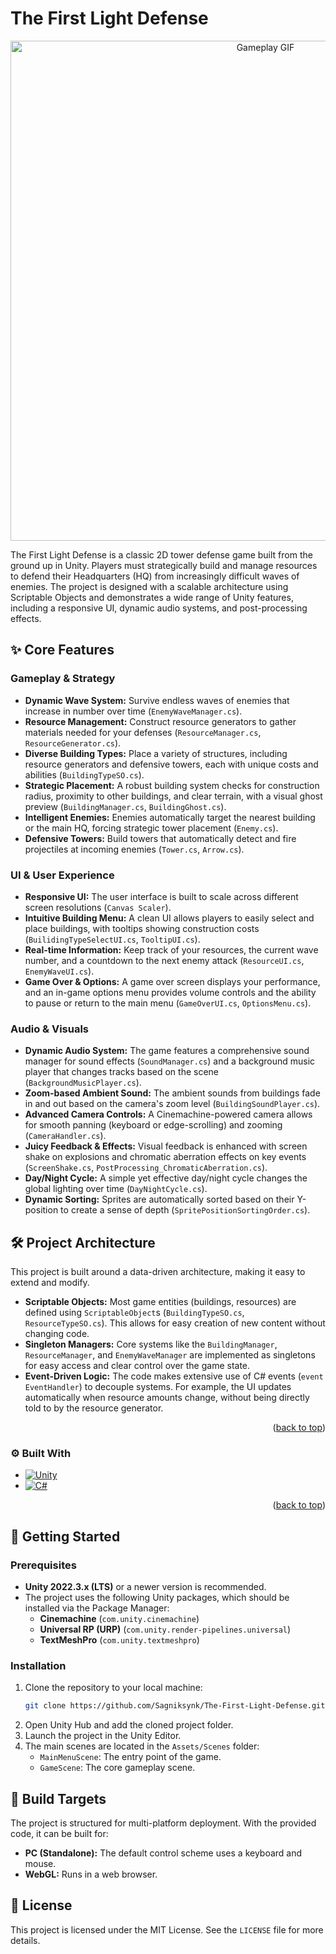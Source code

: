 # The First Light Defense

<p align="center">
  <img src="Assets/FLD.gif" alt="Gameplay GIF" width="800"/>
</p>

The First Light Defense is a classic 2D tower defense game built from the ground up in Unity. Players must strategically build and manage resources to defend their Headquarters (HQ) from increasingly difficult waves of enemies. The project is designed with a scalable architecture using Scriptable Objects and demonstrates a wide range of Unity features, including a responsive UI, dynamic audio systems, and post-processing effects.

## ✨ Core Features

### Gameplay & Strategy
* **Dynamic Wave System:** Survive endless waves of enemies that increase in number over time (`EnemyWaveManager.cs`).
* **Resource Management:** Construct resource generators to gather materials needed for your defenses (`ResourceManager.cs`, `ResourceGenerator.cs`).
* **Diverse Building Types:** Place a variety of structures, including resource generators and defensive towers, each with unique costs and abilities (`BuildingTypeSO.cs`).
* **Strategic Placement:** A robust building system checks for construction radius, proximity to other buildings, and clear terrain, with a visual ghost preview (`BuildingManager.cs`, `BuildingGhost.cs`).
* **Intelligent Enemies:** Enemies automatically target the nearest building or the main HQ, forcing strategic tower placement (`Enemy.cs`).
* **Defensive Towers:** Build towers that automatically detect and fire projectiles at incoming enemies (`Tower.cs`, `Arrow.cs`).

### UI & User Experience
* **Responsive UI:** The user interface is built to scale across different screen resolutions (`Canvas Scaler`).
* **Intuitive Building Menu:** A clean UI allows players to easily select and place buildings, with tooltips showing construction costs (`BuilidingTypeSelectUI.cs`, `TooltipUI.cs`).
* **Real-time Information:** Keep track of your resources, the current wave number, and a countdown to the next enemy attack (`ResourceUI.cs`, `EnemyWaveUI.cs`).
* **Game Over & Options:** A game over screen displays your performance, and an in-game options menu provides volume controls and the ability to pause or return to the main menu (`GameOverUI.cs`, `OptionsMenu.cs`).

### Audio & Visuals
* **Dynamic Audio System:** The game features a comprehensive sound manager for sound effects (`SoundManager.cs`) and a background music player that changes tracks based on the scene (`BackgroundMusicPlayer.cs`).
* **Zoom-based Ambient Sound:** The ambient sounds from buildings fade in and out based on the camera's zoom level (`BuildingSoundPlayer.cs`).
* **Advanced Camera Controls:** A Cinemachine-powered camera allows for smooth panning (keyboard or edge-scrolling) and zooming (`CameraHandler.cs`).
* **Juicy Feedback & Effects:** Visual feedback is enhanced with screen shake on explosions and chromatic aberration effects on key events (`ScreenShake.cs`, `PostProcessing_ChromaticAberration.cs`).
* **Day/Night Cycle:** A simple yet effective day/night cycle changes the global lighting over time (`DayNightCycle.cs`).
* **Dynamic Sorting:** Sprites are automatically sorted based on their Y-position to create a sense of depth (`SpritePositionSortingOrder.cs`).

## 🛠️ Project Architecture

This project is built around a data-driven architecture, making it easy to extend and modify.

* **Scriptable Objects:** Most game entities (buildings, resources) are defined using `ScriptableObject`s (`BuildingTypeSO.cs`, `ResourceTypeSO.cs`). This allows for easy creation of new content without changing code.
* **Singleton Managers:** Core systems like the `BuildingManager`, `ResourceManager`, and `EnemyWaveManager` are implemented as singletons for easy access and clear control over the game state.
* **Event-Driven Logic:** The code makes extensive use of C# events (`event EventHandler`) to decouple systems. For example, the UI updates automatically when resource amounts change, without being directly told to by the resource generator.

<p align="right">(<a href="#readme-top">back to top</a>)</p>



### ⚙️ Built With


* [![Unity][Unity.com]][Unity-url]
* [![C#][CSharp.net]][CSharp-url]


<p align="right">(<a href="#readme-top">back to top</a>)</p>

## 🚀 Getting Started

### Prerequisites
* **Unity 2022.3.x (LTS)** or a newer version is recommended.
* The project uses the following Unity packages, which should be installed via the Package Manager:
    * **Cinemachine** (`com.unity.cinemachine`)
    * **Universal RP (URP)** (`com.unity.render-pipelines.universal`)
    * **TextMeshPro** (`com.unity.textmeshpro`)

### Installation
1.  Clone the repository to your local machine:
    ```bash
    git clone https://github.com/Sagniksynk/The-First-Light-Defense.git
    ```
2.  Open Unity Hub and add the cloned project folder.
3.  Launch the project in the Unity Editor.
4.  The main scenes are located in the `Assets/Scenes` folder:
    * `MainMenuScene`: The entry point of the game.
    * `GameScene`: The core gameplay scene.

## 📱 Build Targets

The project is structured for multi-platform deployment. With the provided code, it can be built for:
* **PC (Standalone):** The default control scheme uses a keyboard and mouse.
* **WebGL:** Runs in a web browser.


## 📄 License

This project is licensed under the MIT License. See the `LICENSE` file for more details.





<!-- MARKDOWN LINKS & IMAGES -->
<!-- https://www.markdownguide.org/basic-syntax/#reference-style-links -->
[contributors-shield]: https://img.shields.io/github/contributors/othneildrew/Best-README-Template.svg?style=for-the-badge
[contributors-url]: https://github.com/othneildrew/Best-README-Template/graphs/contributors
[forks-shield]: https://img.shields.io/github/forks/othneildrew/Best-README-Template.svg?style=for-the-badge
[forks-url]: https://github.com/othneildrew/Best-README-Template/network/members
[stars-shield]: https://img.shields.io/github/stars/othneildrew/Best-README-Template.svg?style=for-the-badge
[stars-url]: https://github.com/othneildrew/Best-README-Template/stargazers
[issues-shield]: https://img.shields.io/github/issues/othneildrew/Best-README-Template.svg?style=for-the-badge
[issues-url]: https://github.com/othneildrew/Best-README-Template/issues
[license-shield]: https://img.shields.io/github/license/othneildrew/Best-README-Template.svg?style=for-the-badge
[license-url]: https://github.com/othneildrew/Best-README-Template/blob/master/LICENSE.txt
[linkedin-shield]: https://img.shields.io/badge/-LinkedIn-black.svg?style=for-the-badge&logo=linkedin&colorB=555
[linkedin-url]: https://linkedin.com/in/othneildrew
[product-screenshot]: images/screenshot.png
[Next.js]: https://img.shields.io/badge/next.js-000000?style=for-the-badge&logo=nextdotjs&logoColor=white
[Next-url]: https://nextjs.org/
[React.js]: https://img.shields.io/badge/React-20232A?style=for-the-badge&logo=react&logoColor=61DAFB
[React-url]: https://reactjs.org/
[Vue.js]: https://img.shields.io/badge/Vue.js-35495E?style=for-the-badge&logo=vuedotjs&logoColor=4FC08D
[Vue-url]: https://vuejs.org/
[Angular.io]: https://img.shields.io/badge/Angular-DD0031?style=for-the-badge&logo=angular&logoColor=white
[Angular-url]: https://angular.io/
[Svelte.dev]: https://img.shields.io/badge/Svelte-4A4A55?style=for-the-badge&logo=svelte&logoColor=FF3E00
[Svelte-url]: https://svelte.dev/
[Laravel.com]: https://img.shields.io/badge/Laravel-FF2D20?style=for-the-badge&logo=laravel&logoColor=white
[Laravel-url]: https://laravel.com
[Bootstrap.com]: https://img.shields.io/badge/Bootstrap-563D7C?style=for-the-badge&logo=bootstrap&logoColor=white
[Bootstrap-url]: https://getbootstrap.com
[JQuery.com]: https://img.shields.io/badge/jQuery-0769AD?style=for-the-badge&logo=jquery&logoColor=white
[JQuery-url]: https://jquery.com 
[Unity.com]: https://img.shields.io/badge/Unity-100000?style=for-the-badge&logo=unity&logoColor=white
[Unity.com]: https://img.shields.io/badge/Unity-100000?style=for-the-badge&logo=unity&logoColor=white
[Unity-url]: https://unity.com/

[CSharp.net]: https://img.shields.io/badge/C%23-239120?style=for-the-badge&logo=c-sharp&logoColor=white
[CSharp-url]: https://learn.microsoft.com/en-us/dotnet/csharp/
